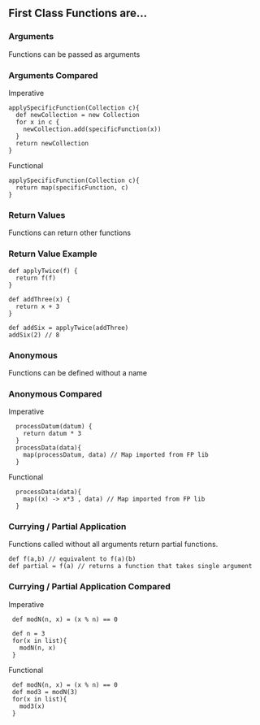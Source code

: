## First Class Functions are...


### Arguments

Functions can be passed as arguments


### Arguments Compared

Imperative
```
applySpecificFunction(Collection c){
  def newCollection = new Collection
  for x in c {
    newCollection.add(specificFunction(x))
  }
  return newCollection
}
```

Functional
```
applySpecificFunction(Collection c){
  return map(specificFunction, c)
}
```


### Return Values

Functions can return other functions


### Return Value Example

```
def applyTwice(f) {
  return f(f)
}

def addThree(x) {
  return x + 3
}

def addSix = applyTwice(addThree)
addSix(2) // 8
```


### Anonymous

Functions can be defined without a name


### Anonymous Compared

Imperative
```
  processDatum(datum) {
    return datum * 3
  }
  processData(data){
    map(processDatum, data) // Map imported from FP lib
  }
```

Functional
```
  processData(data){
    map((x) -> x*3 , data) // Map imported from FP lib
  }
```


### Currying / Partial Application

Functions called without all arguments return partial functions.

```
def f(a,b) // equivalent to f(a)(b)
def partial = f(a) // returns a function that takes single argument
```


### Currying / Partial Application Compared

Imperative
```
 def modN(n, x) = (x % n) == 0

 def n = 3
 for(x in list){
   modN(n, x)
 }
 ```

Functional

```
 def modN(n, x) = (x % n) == 0
 def mod3 = modN(3)
 for(x in list){
   mod3(x)
 }
```